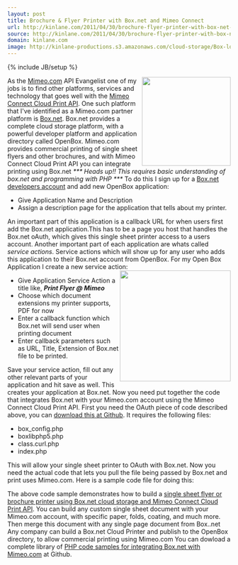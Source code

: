 ```yaml
---
layout: post
title: Brochure & Flyer Printer with Box.net and Mimeo Connect
url: http://kinlane.com/2011/04/30/brochure-flyer-printer-with-box-net-and-mimeo-connect/
source: http://kinlane.com/2011/04/30/brochure-flyer-printer-with-box-net-and-mimeo-connect/
domain: kinlane.com
image: http://kinlane-productions.s3.amazonaws.com/cloud-storage/Box-logo-new.jpg
---
```

{% include JB/setup %}

<p>
     <img src="http://kinlane-productions.s3.amazonaws.com/cloud-storage/Box-logo-new.jpg" alt="" width="200" align="right" /> As the <a title="Mimeo.com" href="http://www.mimeo.com">Mimeo.com</a> API Evangelist one of my jobs is to find other platforms, services and technology that goes well with the <a title="Mimeo Connect Cloud Print API" href="http://developer.mimeo.com">Mimeo Connect Cloud Print API</a>. One such platform that I've identified as a Mimeo.com partner platform is <a title="Box.net" href="http://www.box.net">Box.net</a>. Box.net provides a complete cloud storage platform, with a powerful developer platform and application directory called OpenBox. Mimeo.com provides commercial printing of single sheet flyers and other brochures, and with Mimeo Connect Cloud Print API you can integrate printing using Box.net <em>*** Heads up!! This requires basic understanding of box.net and programming with PHP ***</em> To do this I sign up for a <a title="Box.net Developer Account" href="http://www.box.net/developers">Box.net developers account</a> and add new OpenBox application:
</p>
<ul class="blue">
     <li>Give Application Name and Description
     </li>
     <li>Assign a description page for the application that tells about my printer.
     </li>
</ul>
<p>
     An important part of this application is a callback URL for when users first add the Box.net application.This has to be a page you host that handles the Box.net oAuth, which gives this single sheet printer access to a users account. Another important part of each application are whats called <em>service actions</em>. Service actions which will show up for any user who adds this application to their Box.net account from OpenBox. For my Open Box Application I create a new service action: <img src="http://kinlane-productions.s3.amazonaws.com/Box.net/Open-Box.png" alt="" width="250" align="right" />
</p>
<ul class="blue">
     <li>Give Application Service Action a title like, <strong><em>Print Flyer @ Mimeo</em></strong>
     </li>
     <li>Choose which document extensions my printer supports, PDF for now
     </li>
     <li>Enter a callback function which Box.net will send user when printing document
     </li>
     <li>Enter callback parameters such as URL, Title, Extension of Box.net file to be printed.
     </li>
</ul>
<p>
     Save your service action, fill out any other relevant parts of your application and hit save as well. This creates your application at Box.net. Now you need put together the code that integrates Box.net with your Mimeo.com account using the Mimeo Connect Cloud Print API. First you need the OAuth piece of code described above, you can <a title="download at Github" href="https://github.com/mimeoconnect/Mimeo-Box.net">download this at Github</a>. It requires the following files:
</p>
<ul class="blue">
     <li>box_config.php
     </li>
     <li>boxlibphp5.php
     </li>
     <li>class.curl.php
     </li>
     <li>index.php
     </li>
</ul>
<p>
     This will allow your single sheet printer to OAuth with Box.net. Now you need the actual code that lets you pull the file being passed by Box.net and print uses Mimeo.com. Here is a sample code file for doing this:
</p><script src="https://gist.github.com/950002.js?file=Box-Mimeo-Single-Sheet" type="text/javascript">
</script>
<p>
     The above code sample demonstrates how to build a <a title="single sheet flyer or brochure printer using Box.net and Mimeo Connect" href="http://developer.mimeo.com/blog/blog_detail.php?ID=90">single sheet flyer or brochure printer using Box.net cloud storage and Mimeo Connect Cloud Print API</a>. You can build any custom single sheet document with your Mimeo.com account, with specific paper, folds, coating, and much more. Then merge this document with any single page document from Box..net Any company can build a Box.net Cloud Printer and publish to the OpenBox directory, to allow commercial printing using Mimeo.com You can dowload a complete library of <a title="PHP code samples for integrating Box.net with Mimeo.com" href="https://github.com/mimeoconnect/Mimeo-Box.net">PHP code samples for integrating Box.net with Mimeo.com</a> at Github.
</p>